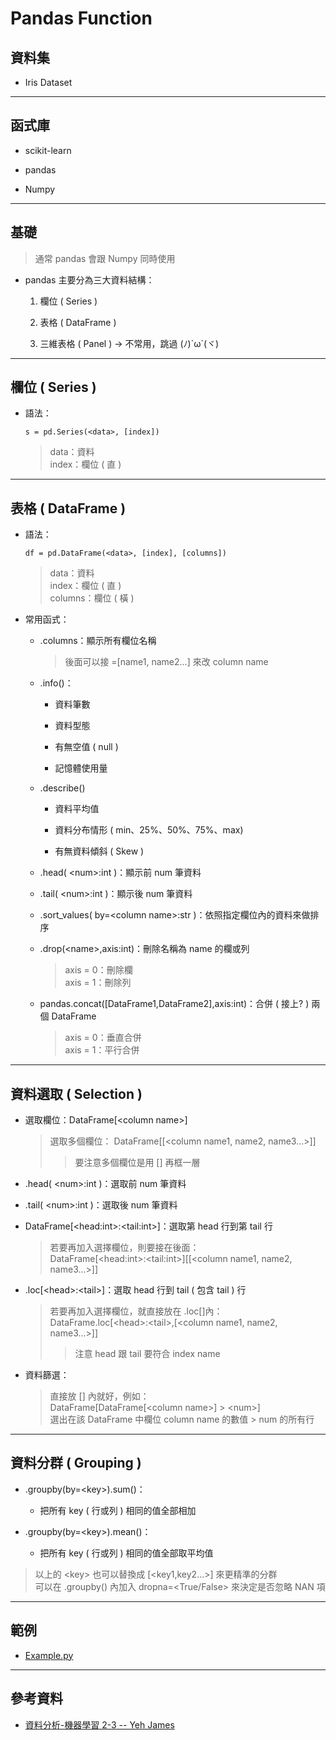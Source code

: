 # Pandas Function
## 資料集

* Iris Dataset

---

## 函式庫

* scikit-learn

* pandas

* Numpy

---

## 基礎
> 通常 pandas 會跟 Numpy 同時使用
* pandas 主要分為三大資料結構：

    1. 欄位 ( Series )
    
    2. 表格 ( DataFrame )
    
    3. 三維表格 ( Panel ) -> 不常用，跳過 (ﾉ)`ω´(ヾ)

---

## 欄位 ( Series )

* 語法：
    
    ```=
    s = pd.Series(<data>, [index])
    ```
    > data：資料  
    > index：欄位 ( 直 ) 

---

## 表格 ( DataFrame )

* 語法：
    
    ```=
    df = pd.DataFrame(<data>, [index], [columns])
    ```
    > data：資料  
    > index：欄位 ( 直 )  
    > columns：欄位 ( 橫 )

* 常用函式：

    * .columns：顯示所有欄位名稱
        > 後面可以接 =[name1, name2...] 來改 column name

    * .info()：
        
        * 資料筆數
        
        * 資料型態
        
        * 有無空值 ( null )
        
        * 記憶體使用量
    
    * .describe()

        * 資料平均值
        
        * 資料分布情形 ( min、25%、50%、75%、max)
        
        * 有無資料傾斜 ( Skew )

    * .head( \<num>:int )：顯示前 num 筆資料

    * .tail( \<num>:int )：顯示後 num 筆資料

    * .sort_values( by=\<column name>:str )：依照指定欄位內的資料來做排序

    * .drop(\<name>,axis:int)：刪除名稱為 name 的欄或列
        > axis = 0：刪除欄  
        > axis = 1：刪除列

    * pandas.concat([DataFrame1,DataFrame2],axis:int)：合併 ( 接上? ) 兩個 DataFrame
        > axis = 0：垂直合併  
        > axis = 1：平行合併

---

## 資料選取 ( Selection )

* 選取欄位：DataFrame[\<column name>]
    > 選取多個欄位：
    DataFrame[[\<column name1, name2, name3...>]]  
    >> 要注意多個欄位是用 [] 再框一層

* .head( \<num>:int )：選取前 num 筆資料

* .tail( \<num>:int )：選取後 num 筆資料

* DataFrame[\<head:int>:\<tail:int>]：選取第 head 行到第 tail 行
    > 若要再加入選擇欄位，則要接在後面：  
    > DataFrame[\<head:int>:\<tail:int>][[\<column name1, name2, name3...>]]

* .loc[\<head>:\<tail>]：選取 head 行到 tail ( 包含 tail ) 行
    > 若要再加入選擇欄位，就直接放在 .loc[]內：  
    > DataFrame.loc[\<head>:\<tail>,[\<column name1, name2, name3...>]]
    >> 注意 head 跟 tail 要符合 index name

* 資料篩選：
    > 直接放 [] 內就好，例如：  
    > DataFrame[DataFrame[\<column name>] > \<num>]  
    > 選出在該 DataFrame 中欄位 column name 的數值 > num 的所有行

---

## 資料分群 ( Grouping )

* .groupby(by=\<key>).sum()：
    * 把所有 key ( 行或列 ) 相同的值全部相加

* .groupby(by=\<key>).mean()：
    * 把所有 key ( 行或列 ) 相同的值全部取平均值

> 以上的 \<key> 也可以替換成 [\<key1,key2...>] 來更精準的分群  
> 可以在 .groupby() 內加入 dropna=\<True/False> 來決定是否忽略 NAN 項

---

## 範例

* [Example.py](./Example.py)

---

## 參考資料

* [資料分析-機器學習 2-3 -- Yeh James](https://medium.com/jameslearningnote/%E8%B3%87%E6%96%99%E5%88%86%E6%9E%90-%E6%A9%9F%E5%99%A8%E5%AD%B8%E7%BF%92-%E7%AC%AC2-3%E8%AC%9B-pandas-%E5%9F%BA%E6%9C%ACfunction%E4%BB%8B%E7%B4%B9-series-dataframe-selection-grouping-447a3fa90b60)

